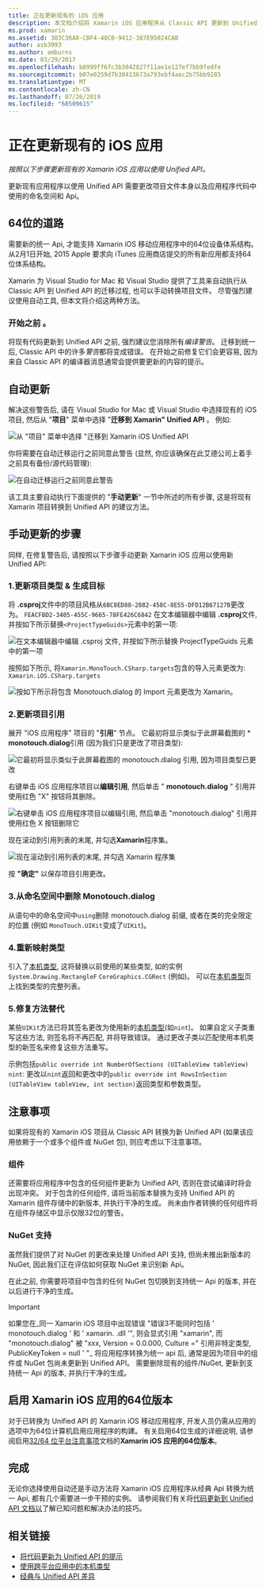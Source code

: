 ```yaml
---
title: 正在更新现有的 iOS 应用
description: 本文档介绍将 Xamarin iOS 应用程序从 Classic API 更新到 Unified API 时必须遵循的步骤。
ms.prod: xamarin
ms.assetid: 303C36A8-CBF4-48C0-9412-387E95024CAB
author: asb3993
ms.author: amburns
ms.date: 03/29/2017
ms.openlocfilehash: b0999ff6fc3b3042827f11ae1e127ef7bb9fedfe
ms.sourcegitcommit: b07e0259d7b30413673a793ebf4aec2b75bb9285
ms.translationtype: MT
ms.contentlocale: zh-CN
ms.lasthandoff: 07/26/2019
ms.locfileid: "68509615"
---
```

# <a name="updating-existing-ios-apps"></a>正在更新现有的 iOS 应用

_按照以下步骤更新现有的 Xamarin iOS 应用以使用 Unified API。_

更新现有应用程序以使用 Unified API 需要更改项目文件本身以及应用程序代码中使用的命名空间和 Api。

## <a name="the-road-to-64-bits"></a>64位的道路

需要新的统一 Api, 才能支持 Xamarin iOS 移动应用程序中的64位设备体系结构。 从2月1日开始, 2015 Apple 要求向 iTunes 应用商店提交的所有新应用都支持64位体系结构。

Xamarin 为 Visual Studio for Mac 和 Visual Studio 提供了工具来自动执行从 Classic API 到 Unified API 的迁移过程, 也可以手动转换项目文件。 尽管强烈建议使用自动工具, 但本文将介绍这两种方法。

### <a name="before-you-start"></a>开始之前 。

将现有代码更新到 Unified API 之前, 强烈建议您消除所有*编译警告*。 迁移到统一后, Classic API 中的许多*警告*都将变成错误。 在开始之前修复它们会更容易, 因为来自 Classic API 的编译器消息通常会提供要更新的内容的提示。

## <a name="automated-updating"></a>自动更新

解决这些警告后, 请在 Visual Studio for Mac 或 Visual Studio 中选择现有的 iOS 项目, 然后从 "**项目**" 菜单中选择 "**迁移到 Xamarin" Unified API** 。 例如:

![](updating-ios-apps-images/beta-tool1.png "从 \"项目\" 菜单中选择 \"迁移到 Xamarin iOS Unified API")

你将需要在自动迁移运行之前同意此警告 (显然, 你应该确保在此艾德公司上着手之前具有备份/源代码管理):

![](updating-ios-apps-images/beta-tool2.png "在自动迁移运行之前同意此警告")

该工具主要自动执行下面提供的 "**手动更新**" 一节中所述的所有步骤, 这是将现有 Xamarin 项目转换到 Unified API 的建议方法。

## <a name="steps-to-update-manually"></a>手动更新的步骤

同样, 在修复警告后, 请按照以下步骤手动更新 Xamarin iOS 应用以使用新 Unified API:

### <a name="1-update-project-type--build-target"></a>1.更新项目类型 & 生成目标

将 **.csproj**文件中的项目风格从`6BC8ED88-2882-458C-8E55-DFD12B67127B`更改为。 `FEACFBD2-3405-455C-9665-78FE426C6842` 在文本编辑器中编辑 **.csproj**文件, 并按如下所示替换`<ProjectTypeGuids>`元素中的第一项:

![](updating-ios-apps-images/csproj.png "在文本编辑器中编辑 .csproj 文件, 并按如下所示替换 ProjectTypeGuids 元素中的第一项")

按照如下所示, 将`Xamarin.MonoTouch.CSharp.targets`包含的导入元素更改为: `Xamarin.iOS.CSharp.targets`

![](updating-ios-apps-images/csproj2.png "按如下所示将包含 Monotouch.dialog 的 Import 元素更改为 Xamarin。")

### <a name="2-update-project-references"></a>2.更新项目引用

展开 "iOS 应用程序" 项目的 "**引用**" 节点。 它最初将显示类似于此屏幕截图的 * **monotouch.dialog**引用 (因为我们只是更改了项目类型):

![](updating-ios-apps-images/references.png "它最初将显示类似于此屏幕截图的 monotouch.dialog 引用, 因为项目类型已更改")

右键单击 iOS 应用程序项目以**编辑引用**, 然后单击 " **monotouch.dialog** " 引用并使用红色 "X" 按钮将其删除。

![](updating-ios-apps-images/references-delete-monotouch-sml.png "右键单击 iOS 应用程序项目以编辑引用, 然后单击 \"monotouch.dialog\" 引用并使用红色 X 按钮删除它")

现在滚动到引用列表的末尾, 并勾选**Xamarin**程序集。

![](updating-ios-apps-images/references-add-xamarinios-sml.png "现在滚动到引用列表的末尾, 并勾选 Xamarin 程序集")

按 **"确定"** 以保存项目引用更改。

### <a name="3-remove-monotouch-from-namespaces"></a>3.从命名空间中删除 Monotouch.dialog

从语句中的命名空间中`using`删除 monotouch.dialog 前缀, 或者在类的完全限定的位置 (例如 `MonoTouch.UIKit`变成了`UIKit`)。

### <a name="4-remap-types"></a>4.重新映射类型

引入了[本机类型](~/cross-platform/macios/nativetypes.md), 这将替换以前使用的某些类型, 如的实例`System.Drawing.RectangleF` `CoreGraphics.CGRect` (例如)。 可以在[本机类型](~/cross-platform/macios/nativetypes.md)页上找到类型的完整列表。

### <a name="5-fix-method-overrides"></a>5.修复方法替代

某些`UIKit`方法已将其签名更改为使用新的[本机类型](~/cross-platform/macios/nativetypes.md)(如`nint`)。 如果自定义子类重写这些方法, 则签名将不再匹配, 并将导致错误。 通过更改子类以匹配使用本机类型的新签名来修复这些方法重写。

示例包括`public override int NumberOfSections (UITableView tableView)` `nint`: 更改以`nint`返回和更改中的`public override int RowsInSection (UITableView tableView, int section)`返回类型和参数类型。

## <a name="considerations"></a>注意事项

如果将现有的 Xamarin iOS 项目从 Classic API 转换为新 Unified API (如果该应用依赖于一个或多个组件或 NuGet 包), 则应考虑以下注意事项。

### <a name="components"></a>组件

还需要将应用程序中包含的任何组件更新为 Unified API, 否则在尝试编译时将会出现冲突。 对于包含的任何组件, 请将当前版本替换为支持 Unified API 的 Xamarin 组件存储中的新版本, 并执行干净的生成。 尚未由作者转换的任何组件将在组件存储区中显示仅限32位的警告。

### <a name="nuget-support"></a>NuGet 支持

虽然我们提供了对 NuGet 的更改来处理 Unified API 支持, 但尚未推出新版本的 NuGet, 因此我们正在评估如何获取 NuGet 来识别新 Api。

在此之前, 你需要将项目中包含的任何 NuGet 包切换到支持统一 Api 的版本, 并在以后进行干净的生成。

> [!IMPORTANT]
> 如果您在_同一 Xamarin iOS 项目中出现错误 "错误3不能同时包括 ' monotouch.dialog ' 和 ' xamarin. .dll '", 则会显式引用 "xamarin", 而 "monotouch.dialog" 被 "xxx, Version = 0.0.000, Culture =" 引用非特定类型, PublicKeyToken = null ' "_ 将应用程序转换为统一 api 后, 通常是因为项目中的组件或 NuGet 包尚未更新到 Unified API。 需要删除现有的组件/NuGet, 更新到支持统一 Api 的版本, 并执行干净的生成。

## <a name="enabling-64-bit-builds-of-xamarinios-apps"></a>启用 Xamarin iOS 应用的64位版本

对于已转换为 Unified API 的 Xamarin iOS 移动应用程序, 开发人员仍需从应用的选项中为64位计算机启用应用程序的构建。 有关启用64位生成的详细说明, 请参阅启用[32/64 位平台注意事项](~/cross-platform/macios/32-and-64/index.md#enable-64)文档的**Xamarin iOS 应用的64位版本**。

## <a name="finishing-up"></a>完成

无论你选择使用自动还是手动方法将 Xamarin iOS 应用程序从经典 Api 转换为统一 Api, 都有几个需要进一步干预的实例。 请参阅我们有关将[代码更新到 Unified API 文档以](~/cross-platform/macios/unified/updating-tips.md)了解已知问题和解决办法的技巧。

## <a name="related-links"></a>相关链接

- [将代码更新为 Unified API 的提示](~/cross-platform/macios/unified/updating-tips.md)
- [使用跨平台应用中的本机类型](~/cross-platform/macios/native-types-cross-platform.md)
- [经典与 Unified API 差异](https://github.com/xamarin/release-notes-archive/blob/master/release-notes/ios/api_changes/classic-vs-unified-8.6.0/index.md)
